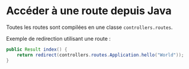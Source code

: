 # Accéder à une route depuis Java

Toutes les routes sont compilées en une classe `controllers.routes`.

Exemple de redirection utilisant une route :

```java
public Result index() {
    return redirect(controllers.routes.Application.hello("World"));
}
```
